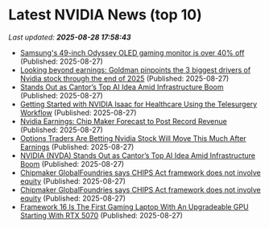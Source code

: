 # Latest NVIDIA News (top 10)
_Last updated: **2025-08-28 17:58:43**_

- [Samsung's 49-inch Odyssey OLED gaming monitor is over 40% off](https://www.notebookcheck.net/Samsung-s-49-inch-Odyssey-OLED-gaming-monitor-is-over-40-off.1098009.0.html) (Published: 2025-08-27)
- [Looking beyond earnings: Goldman pinpoints the 3 biggest drivers of Nvidia stock through the end of 2025](https://biztoc.com/x/8ff8d100e0f96a24) (Published: 2025-08-27)
- [Stands Out as Cantor’s Top AI Idea Amid Infrastructure Boom](https://biztoc.com/x/c5d2c28c872b1cd2) (Published: 2025-08-27)
- [Getting Started with NVIDIA Isaac for Healthcare Using the Telesurgery Workflow](https://developer.nvidia.com/blog/getting-started-with-nvidia-isaac-for-healthcare-using-the-telesurgery-workflow/) (Published: 2025-08-27)
- [Nvidia Earnings: Chip Maker Forecast to Post Record Revenue](https://biztoc.com/x/6eb7e7b60c55c7d2) (Published: 2025-08-27)
- [Options Traders Are Betting Nvidia Stock Will Move This Much After Earnings](https://biztoc.com/x/ce6206ee35b49dfa) (Published: 2025-08-27)
- [NVIDIA (NVDA) Stands Out as Cantor’s Top AI Idea Amid Infrastructure Boom](https://finance.yahoo.com/news/nvidia-nvda-stands-cantor-top-173226391.html) (Published: 2025-08-27)
- [Chipmaker GlobalFoundries says CHIPS Act framework does not involve equity](https://finance.yahoo.com/news/chipmaker-globalfoundries-says-chips-act-173113822.html) (Published: 2025-08-27)
- [Chipmaker GlobalFoundries says CHIPS Act framework does not involve equity](https://finance.yahoo.com/news/chipmaker-globalfoundries-says-chips-act-173113156.html) (Published: 2025-08-27)
- [Framework 16 Is The First Gaming Laptop With An Upgradeable GPU Starting With RTX 5070](https://hothardware.com/news/framework-16-first-gaming-laptop-upgradeable-gpu-starting-rtx-5070) (Published: 2025-08-27)
